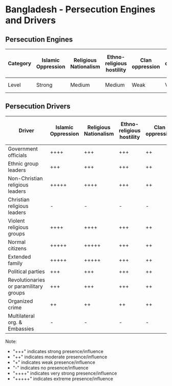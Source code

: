 # Bangladesh - Persecution Engines and Drivers

## Persecution Engines

| Category | Islamic Oppression | Religious Nationalism | Ethno-religious hostility | Clan oppression | Christian denominational oppression | Communist and post-Communist oppression | Secular intolerance | Dictatorial paranoia | Organized corruption and crime |
|----------|-------------------|----------------------|---------------------------|-----------------|-------------------------------------|------------------------------------------|---------------------|---------------------|------------------------------|
| Level | Strong | Medium | Medium | Weak | Very weak | Not at all | Not at all | Very strong | Medium |

## Persecution Drivers

| Driver | Islamic Oppression | Religious Nationalism | Ethno-religious hostility | Clan oppression | Christian denominational oppression | Communist and post-Communist oppression | Secular intolerance | Dictatorial paranoia | Organized corruption and crime |
|--------|-------------------|----------------------|---------------------------|-----------------|-------------------------------------|------------------------------------------|---------------------|---------------------|------------------------------|
| Government officials | ++++ | +++ | +++ | ++ | + | - | - | ++++ | ++ |
| Ethnic group leaders | +++ | +++ | +++ | ++ | + | - | - | +++ | ++ |
| Non-Christian religious leaders | +++++ | ++++ | +++ | ++ | + | - | - | +++++ | ++ |
| Christian religious leaders | - | - | - | - | - | - | - | - | - |
| Violent religious groups | ++++ | ++++ | +++ | ++ | + | - | - | ++ | ++ |
| Normal citizens | +++++ | +++++ | +++ | ++ | + | - | - | +++ | ++ |
| Extended family | +++++ | +++++ | +++ | ++ | + | - | - | +++ | ++ |
| Political parties | +++ | +++ | +++ | ++ | + | - | - | +++++ | ++ |
| Revolutionaries or paramilitary groups | +++ | +++ | +++ | ++ | + | - | - | +++ | ++ |
| Organized crime | ++ | ++ | ++ | ++ | + | - | - | +++ | ++ |
| Multilateral org. & Embassies | - | - | - | - | - | - | - | - | - |

Note: 
- "+++" indicates strong presence/influence
- "++" indicates moderate presence/influence
- "+" indicates weak presence/influence
- "-" indicates no presence/influence
- "++++" indicates very strong presence/influence
- "+++++" indicates extreme presence/influence